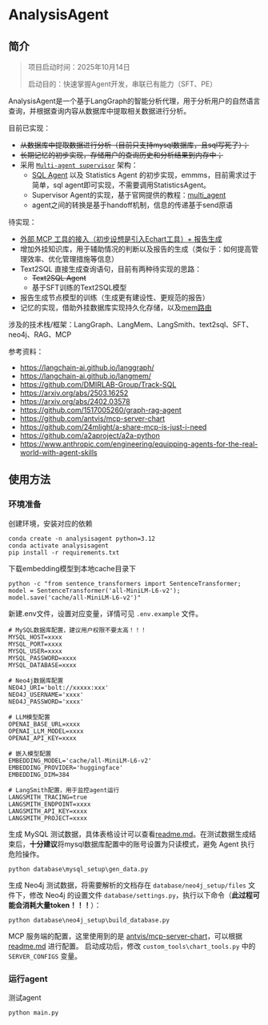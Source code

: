 # AnalysisAgent

## 简介
> 项目启动时间：2025年10月14日
> 
> 启动目的：快速掌握Agent开发，串联已有能力（SFT、PE）

AnalysisAgent是一个基于LangGraph的智能分析代理，用于分析用户的自然语言查询，并根据查询内容从数据库中提取相关数据进行分析。


目前已实现：
- ~~从数据库中提取数据进行分析（目前只支持mysql数据库，且sql写死了）；~~
- ~~长期记忆的初步实现，存储用户的查询历史和分析结果到内存中；~~
- 采用 [`Multi-agent supervisor`](https://langchain-ai.github.io/langgraph/tutorials/multi_agent/agent_supervisor/#2-create-supervisor-with-langgraph-supervisor) 架构：
  - [SQL Agent](https://langchain-ai.github.io/langgraph/tutorials/sql/sql-agent/) 以及 Statistics Agent 的初步实现，emmms，目前需求过于简单，sql agent即可实现，不需要调用StatisticsAgent。
  - Supervisor Agent的实现，基于官网提供的教程：[multi_agent](https://langchain-ai.github.io/langgraph/tutorials/multi_agent/agent_supervisor/#research-agent)
  - agent之间的转换是基于handoff机制，信息的传递基于send原语


待实现：
- <u>外部 MCP 工具的接入（初步设想是引入[Echart工具](https://github.com/antvis/mcp-server-chart)）+ 报告生成</u>
- 增加外挂知识库，用于辅助情况的判断以及报告的生成（类似于：如何提高管理效率、优化管理措施等信息）
- Text2SQL 直接生成查询语句，目前有两种待实现的思路：
  - ~~Text2SQL Agent~~
  - 基于SFT训练的Text2SQL模型
- 报告生成节点模型的训练（生成更有建设性、更规范的报告）
- 记忆的实现，借助外挂数据库实现持久化存储，以及[mem路由](https://arxiv.org/abs/2508.04903)


涉及的技术栈/框架：LangGraph、LangMem、LangSmith、text2sql、SFT、neo4j、RAG、MCP


参考资料：
- https://langchain-ai.github.io/langgraph/
- https://langchain-ai.github.io/langmem/
- https://github.com/DMIRLAB-Group/Track-SQL
- https://arxiv.org/abs/2503.16252
- https://arxiv.org/abs/2402.03578
- https://github.com/1517005260/graph-rag-agent
- https://github.com/antvis/mcp-server-chart
- https://github.com/24mlight/a-share-mcp-is-just-i-need
- https://github.com/a2aproject/a2a-python
- https://www.anthropic.com/engineering/equipping-agents-for-the-real-world-with-agent-skills


## 使用方法

### 环境准备

创建环境，安装对应的依赖
```
conda create -n analysisagent python=3.12
conda activate analysisagent
pip install -r requirements.txt
```

下载embedding模型到本地cache目录下
```
python -c "from sentence_transformers import SentenceTransformer; model = SentenceTransformer('all-MiniLM-L6-v2'); model.save('cache/all-MiniLM-L6-v2')"
```

新建.env文件，设置对应变量，详情可见 `.env.example` 文件。
```
# MySQL数据库配置，建议用户权限不要太高！！！
MYSQL_HOST=xxxx
MYSQL_PORT=xxxx
MYSQL_USER=xxxx
MYSQL_PASSWORD=xxxx
MYSQL_DATABASE=xxxx

# Neo4j数据库配置
NEO4J_URI='bolt://xxxxx:xxx'
NEO4J_USERNAME='xxxx'
NEO4J_PASSWORD='xxxx'

# LLM模型配置
OPENAI_BASE_URL=xxxx
OPENAI_LLM_MODEL=xxxx
OPENAI_API_KEY=xxxx

# 嵌入模型配置
EMBEDDING_MODEL='cache/all-MiniLM-L6-v2'
EMBEDDING_PROVIDER='huggingface'
EMBEDDING_DIM=384

# LangSmith配置，用于监控agent运行
LANGSMITH_TRACING=true
LANGSMITH_ENDPOINT=xxxx
LANGSMITH_API_KEY=xxxx
LANGSMITH_PROJECT=xxxx
```

生成 MySQL 测试数据，具体表格设计可以查看[readme.md](database/mysql_setup/readme.md)。在测试数据生成结束后，**十分建议**将mysql数据库配置中的账号设置为只读模式，避免 Agent 执行危险操作。
```
python database\mysql_setup\gen_data.py
```

生成 Neo4j 测试数据，将需要解析的文档存在 `database/neo4j_setup/files` 文件下，修改 Neo4j 的设置文件 `database/settings.py`，执行以下命令（**此过程可能会消耗大量token！！！**）：
```
python database\neo4j_setup\build_database.py
```

MCP 服务端的配置，这里使用到的是 [antvis/mcp-server-chart](https://github.com/antvis/mcp-server-chart)，可以根据 [readme.md](https://github.com/antvis/mcp-server-chart/blob/main/README.md) 进行配置。
启动成功后，修改 `custom_tools\chart_tools.py` 中的 `SERVER_CONFIGS` 变量。


### 运行agent
测试agent
```
python main.py
```